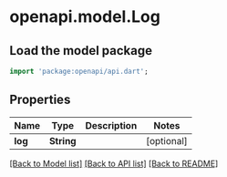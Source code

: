 # openapi.model.Log

## Load the model package
```dart
import 'package:openapi/api.dart';
```

## Properties
Name | Type | Description | Notes
------------ | ------------- | ------------- | -------------
**log** | **String** |  | [optional] 

[[Back to Model list]](../README.md#documentation-for-models) [[Back to API list]](../README.md#documentation-for-api-endpoints) [[Back to README]](../README.md)


